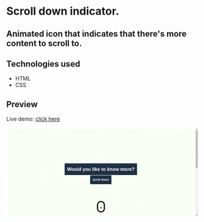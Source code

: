 # Scroll down indicator.

## Animated icon that indicates that there's more content to scroll to.

## Technologies used

- HTML
- CSS

## Preview

Live demo: [click here](https://pawelpohland.github.io/scroll-down-indicator/)

[![App screenshot](preview.png "Preview - screenshot")](https://pawelpohland.github.io/scroll-down-indicator/)
